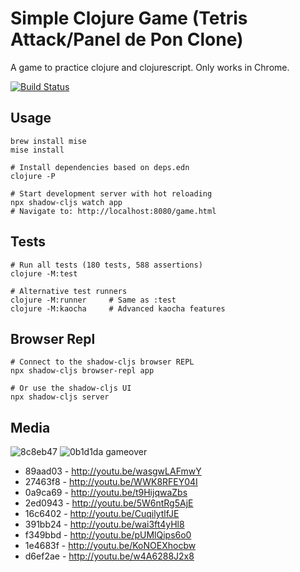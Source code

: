 # Simple Clojure Game (Tetris Attack/Panel de Pon Clone)

A game to practice clojure and clojurescript. Only works in Chrome.

[![Build Status](https://travis-ci.org/jamiely/simple-clojure-game.png)](https://travis-ci.org/jamiely/simple-clojure-game)

## Usage

    brew install mise
    mise install

    # Install dependencies based on deps.edn
    clojure -P

    # Start development server with hot reloading
    npx shadow-cljs watch app
    # Navigate to: http://localhost:8080/game.html

## Tests

    # Run all tests (180 tests, 588 assertions)
    clojure -M:test
    
    # Alternative test runners
    clojure -M:runner     # Same as :test
    clojure -M:kaocha     # Advanced kaocha features

## Browser Repl

    # Connect to the shadow-cljs browser REPL
    npx shadow-cljs browser-repl app
    
    # Or use the shadow-cljs UI
    npx shadow-cljs server

## Media

![8c8eb47](media/8c8eb47.png)
![0b1d1da gameover](media/0b1d1da-gameover.png)

* 89aad03 - http://youtu.be/wasgwLAFmwY
* 27463f8 - http://youtu.be/WWK8RFEY04I
* 0a9ca69 - http://youtu.be/t9HijqwaZbs
* 2ed0943 - http://youtu.be/5W6ntRg5AjE
* 16c6402 - http://youtu.be/CuqilytlfJE
* 391bb24 - http://youtu.be/wai3ft4yHl8
* f349bbd - http://youtu.be/pUMlQips6o0
* 1e4683f - http://youtu.be/KoNOEXhocbw
* d6ef2ae - http://youtu.be/w4A6288J2x8

